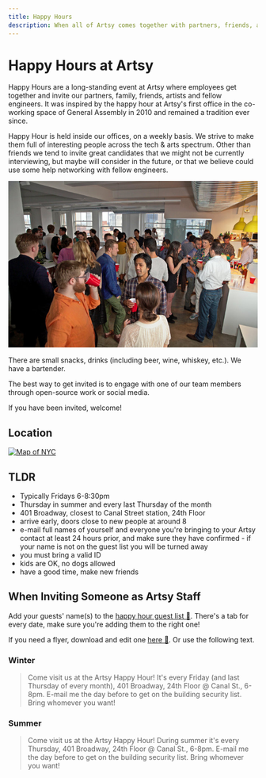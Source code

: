 ```yaml
---
title: Happy Hours
description: When all of Artsy comes together with partners, friends, artists and engineers.
---
```


# Happy Hours at Artsy

Happy Hours are a long-standing event at Artsy where employees get together and invite our partners, family, friends,
artists and fellow engineers. It was inspired by the happy hour at Artsy's first office in the co-working space of
General Assembly in 2010 and remained a tradition ever since.

Happy Hour is held inside our offices, on a weekly basis. We strive to make them full of interesting people across the
tech & arts spectrum. Other than friends we tend to invite great candidates that we might not be currently interviewing, but
maybe will consider in the future, or that we believe could use some help networking with fellow engineers.

<a href="http://www.nytimes.com/2013/06/20/fashion/the-calorie-packed-perk.html" target="_blank">![happy hour, via the New York Times](images/happy_hour.jpg)</a>

There are small snacks, drinks (including beer, wine, whiskey, etc.). We have a bartender.

The best way to get invited is to engage with one of our team members through open-source work or social media.

If you have been invited, welcome!

## Location

<a href="(https://www.google.com/maps/place/401+Broadway/@40.718958,-74.0049492,17z/data=!3m1!4b1!4m5!3m4!1s0x89c2598a7196824f:0xddf53435afbdd5b9!8m2!3d40.718954!4d-74.0027552)">![Map of NYC](https://user-images.githubusercontent.com/49038/28329863-77689446-6bb9-11e7-8bd9-1805ed8bf140.png)</a>

## TLDR

- Typically Fridays 6-8:30pm
- Thursday in summer and every last Thursday of the month
- 401 Broadway, closest to Canal Street station, 24th Floor
- arrive early, doors close to new people at around 8
- e-mail full names of yourself and everyone you're bringing to your Artsy contact at least 24 hours prior, and make sure they have confirmed - if your name is not on the guest list you will be turned away
- you must bring a valid ID
- kids are OK, no dogs allowed
- have a good time, make new friends

## When Inviting Someone as Artsy Staff

Add your guests' name(s) to the
[happy hour guest list 🔑](https://docs.google.com/spreadsheets/d/1mNpXhJq4sNGtyCRcVN0nEFWuw7Y3jtX7O9O4M0R6WOY/edit#gid=1283496295).
There's a tab for every date, make sure you're adding them to the right one!

If you need a flyer, download and edit one [here 🔑](https://sites.google.com/a/artsymail.com/intranet/experience/internal-events/happy-hour-invite). Or use the following text.

### Winter

> Come visit us at the Artsy Happy Hour! It's every Friday (and last Thursday of every month),
> 401 Broadway, 24th Floor @ Canal St., 6-8pm. E-mail me the day before to get on the building security list.
> Bring whomever you want!

### Summer

> Come visit us at the Artsy Happy Hour! During summer it's every Thursday, 401 Broadway, 24th Floor @ Canal St.,
> 6-8pm. E-mail me the day before to get on the building security list. Bring whomever you want!
